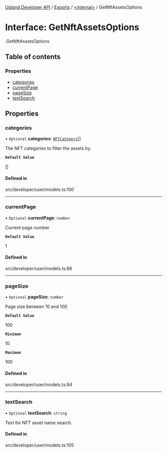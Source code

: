 [Upland Developer API](../README.md) / [Exports](../modules.md) / [<internal\>](../modules/internal_.md) / GetNftAssetsOptions

# Interface: GetNftAssetsOptions

[<internal>](../modules/internal_.md).GetNftAssetsOptions

## Table of contents

### Properties

- [categories](internal_.GetNftAssetsOptions.md#categories)
- [currentPage](internal_.GetNftAssetsOptions.md#currentpage)
- [pageSize](internal_.GetNftAssetsOptions.md#pagesize)
- [textSearch](internal_.GetNftAssetsOptions.md#textsearch)

## Properties

### categories

• `Optional` **categories**: [`NFTCategory`](../enums/internal_.NFTCategory.md)[]

The NFT categories to filter the assets by.

**`Default Value`**

[]

#### Defined in

src/developer/user/models.ts:100

___

### currentPage

• `Optional` **currentPage**: `number`

Current page number

**`Default Value`**

1

#### Defined in

src/developer/user/models.ts:86

___

### pageSize

• `Optional` **pageSize**: `number`

Page size between 10 and 100

**`Default Value`**

100

**`Minimum`**

10

**`Maximum`**

100

#### Defined in

src/developer/user/models.ts:94

___

### textSearch

• `Optional` **textSearch**: `string`

Text for NFT asset name search.

#### Defined in

src/developer/user/models.ts:105
